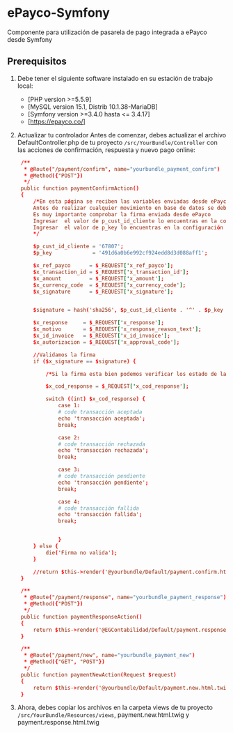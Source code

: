 # ePayco-Symfony
Componente para utilización de pasarela de pago integrada a ePayco desde Symfony


## Prerequisitos

1. Debe tener el siguiente software instalado en su estación de trabajo local:
   -  [PHP version >=5.5.9]
   -  [MySQL version 15.1, Distrib 10.1.38-MariaDB]
   -  [Symfony version >=3.4.0 hasta <= 3.4.17]
   -  [https://epayco.co/]
   
1. Actualizar tu controlador
   Antes de comenzar, debes actualizar el archivo DefaultController.php de tu proyecto `/src/YourBundle/Controller` con las acciones de confirmación, respuesta y nuevo pago online:

   ```conf
    /**
     * @Route("/payment/confirm", name="yourbundle_payment_confirm")
     * @Method({"POST"})
     */
    public function paymentConfirmAction()
    {
        /*En esta página se reciben las variables enviadas desde ePayco hacia el servidor.
        Antes de realizar cualquier movimiento en base de datos se deben comprobar algunos valores
        Es muy importante comprobar la firma enviada desde ePayco
        Ingresar  el valor de p_cust_id_cliente lo encuentras en la configuración de tu cuenta ePayco
        Ingresar  el valor de p_key lo encuentras en la configuración de tu cuenta ePayco
        */

        $p_cust_id_cliente = '67807';
        $p_key             = '491d6a0b6e992cf924edd8d3d088aff1';

        $x_ref_payco      = $_REQUEST['x_ref_payco'];
        $x_transaction_id = $_REQUEST['x_transaction_id'];
        $x_amount         = $_REQUEST['x_amount'];
        $x_currency_code  = $_REQUEST['x_currency_code'];
        $x_signature      = $_REQUEST['x_signature'];


        $signature = hash('sha256', $p_cust_id_cliente . '^' . $p_key . '^' . $x_ref_payco . '^' . $x_transaction_id . '^' . $x_amount . '^' . $x_currency_code);

        $x_response     = $_REQUEST['x_response'];
        $x_motivo       = $_REQUEST['x_response_reason_text'];
        $x_id_invoice   = $_REQUEST['x_id_invoice'];
        $x_autorizacion = $_REQUEST['x_approval_code'];

        //Validamos la firma
        if ($x_signature == $signature) {

            /*Si la firma esta bien podemos verificar los estado de la transacción*/

            $x_cod_response = $_REQUEST['x_cod_response'];

            switch ((int) $x_cod_response) {
                case 1:
                # code transacción aceptada
                echo 'transacción aceptada';
                break;

                case 2:
                # code transacción rechazada
                echo 'transacción rechazada';
                break;

                case 3:
                # code transacción pendiente
                echo 'transacción pendiente';
                break;

                case 4:
                # code transacción fallida
                echo 'transacción fallida';
                break;


                }
        } else {
            die('Firma no valida');
        }

        //return $this->render('@yourbundle/Default/payment.confirm.html.twig');
    }

    /**
     * @Route("/payment/response", name="yourbundle_payment_response")
     * @Method({"POST"})
     */
    public function paymentResponseAction()
    {
        return $this->render('@EGContabilidad/Default/payment.response.html.twig');
    }

    /**
     * @Route("/payment/new", name="yourbundle_payment_new")
     * @Method({"GET", "POST"})
     */
    public function paymentNewAction(Request $request)
    {
        return $this->render('@yourbundle/Default/payment.new.html.twig');
    }
   ```

1. Ahora, debes copiar los archivos en la carpeta views de tu proyecto `/src/YourBundle/Resources/views`, payment.new.html.twig y payment.response.html.twig
